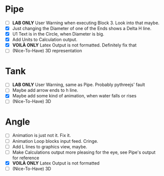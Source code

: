 # Pipe
- [ ] **LAB ONLY** User Warning when executing Block 3. Look into that maybe.
- [x] Just changing the Diameter of one of the Ends shows a Delta H line.
- [x] U1 Text is in the Circle, when Diameter is big.
- [x] Add Units to Calculation output.
- [x] **VOILÀ ONLY** Latex Output is not formatted. Definitely fix that
- [ ] (Nice-To-Have) 3D representation

# Tank
- [ ] **LAB ONLY** User Warning, same as Pipe. Probably pythreejs' fault
- [ ] Maybe add arrow ends to h line.
- [x] Maybe add some kind of animation, when water falls or rises
- [ ] (Nice-To-Have) 3D

# Angle
- [ ] Animation is just not it. Fix it.
- [ ] Animation Loop blocks input feed. Cringe.
- [ ] Add L lines to graphics view, maybe.
- [ ] Make Calculations output more pleasing for the eye, see Pipe's output for reference
- [x] **VOILÀ ONLY** Latex Output is not formatted
- [ ] (Nice-To-Have) 3D
